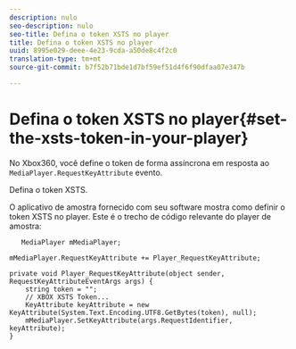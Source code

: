 ```yaml
---
description: nulo
seo-description: nulo
seo-title: Defina o token XSTS no player
title: Defina o token XSTS no player
uuid: 8995e029-deee-4e23-9cda-a50de8c4f2c0
translation-type: tm+mt
source-git-commit: b7f52b71bde1d7bf59ef51d4f6f90dfaa07e347b

---
```



# Defina o token XSTS no player{#set-the-xsts-token-in-your-player}

No Xbox360, você define o token de forma assíncrona em resposta ao `MediaPlayer.RequestKeyAttribute` evento.

Defina o token XSTS.

O aplicativo de amostra fornecido com seu software mostra como definir o token XSTS no player. Este é o trecho de código relevante do player de amostra:

```
   MediaPlayer mMediaPlayer;  
 
mMediaPlayer.RequestKeyAttribute += Player_RequestKeyAttribute;  
 
private void Player_RequestKeyAttribute(object sender, RequestKeyAttributeEventArgs args) {  
    string token = "";  
    // XBOX XSTS Token...  
    KeyAttribute keyAttribute = new KeyAttribute(System.Text.Encoding.UTF8.GetBytes(token), null);  
    mMediaPlayer.SetKeyAttribute(args.RequestIdentifier, keyAttribute);  
} 
```


